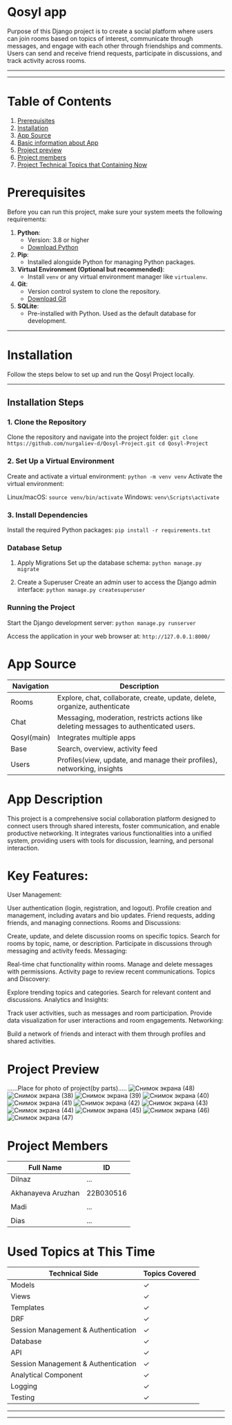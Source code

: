 # Qosyl app

Purpose of this Django project is to create a social platform where users can join rooms based on topics of interest, communicate through messages, and engage with each other through friendships and comments. Users can send and receive friend requests, participate in discussions, and track activity across rooms.

****

****


# Table of Contents

1. [Prerequisites](#prerequisites)
2. [Installation](#installation)
3. [App Source](#app-source)
4. [Basic information about App](#app-description)
5. [Project preview](#project-preview)
6. [Project members](#project-members)
7. [Project Technical Topics that Containing Now](#used-topics-at-this-time)

# Prerequisites
Before you can run this project, make sure your system meets the following requirements:

1. **Python**:
   - Version: 3.8 or higher
   - [Download Python](https://www.python.org/downloads/)
2. **Pip**:
   - Installed alongside Python for managing Python packages.
3. **Virtual Environment (Optional but recommended)**:
   - Install `venv` or any virtual environment manager like `virtualenv`.
4. **Git**:
   - Version control system to clone the repository.
   - [Download Git](https://git-scm.com/)
5. **SQLite**:
   - Pre-installed with Python. Used as the default database for development.

---
# Installation
Follow the steps below to set up and run the Qosyl Project locally.

---

## Installation Steps

### 1. Clone the Repository
Clone the repository and navigate into the project folder:
`git clone https://github.com/nurgaliev-d/Qosyl-Project.git
cd Qosyl-Project`

### 2. Set Up a Virtual Environment
Create and activate a virtual environment:
`python -m venv venv`
Activate the virtual environment:

Linux/macOS:
`source venv/bin/activate`
Windows:
`venv\Scripts\activate`

### 3. Install Dependencies
Install the required Python packages:
`pip install -r requirements.txt`



### Database Setup
1. Apply Migrations
Set up the database schema:
`python manage.py migrate`

2. Create a Superuser
Create an admin user to access the Django admin interface:
`python manage.py createsuperuser`

### Running the Project
Start the Django development server:
`python manage.py runserver`

Access the application in your web browser at:
`http://127.0.0.1:8000/`

# App Source


| Navigation | Description |
|------------|-------------|
| Rooms     | Explore, chat, collaborate, create, update, delete, organize, authenticate|
| Chat      | Messaging, moderation, restricts actions like deleting messages to authenticated users.|
| Qosyl(main)| Integrates multiple apps   |
| Base      | Search, overview, activity feed|
| Users      | Profiles(view, update, and manage their profiles), networking, insights|




# App Description
This project is a comprehensive social collaboration platform designed to connect users through shared interests, foster communication, and enable productive networking. It integrates various functionalities into a unified system, providing users with tools for discussion, learning, and personal interaction.

# Key Features:
User Management:

User authentication (login, registration, and logout).
Profile creation and management, including avatars and bio updates.
Friend requests, adding friends, and managing connections.
Rooms and Discussions:

Create, update, and delete discussion rooms on specific topics.
Search for rooms by topic, name, or description.
Participate in discussions through messaging and activity feeds.
Messaging:

Real-time chat functionality within rooms.
Manage and delete messages with permissions.
Activity page to review recent communications.
Topics and Discovery:

Explore trending topics and categories.
Search for relevant content and discussions.
Analytics and Insights:

Track user activities, such as messages and room participation.
Provide data visualization for user interactions and room engagements.
Networking:

Build a network of friends and interact with them through profiles and shared activities.

# Project Preview

......Place for photo of project(by parts).....
![Снимок экрана (48)](https://github.com/user-attachments/assets/b0128649-cbae-4726-9987-9ea1c728e2ae)
![Снимок экрана (38)](https://github.com/user-attachments/assets/65497e9a-9264-4bde-afb5-83881955ff6a)
![Снимок экрана (39)](https://github.com/user-attachments/assets/bbbd857d-e917-46fb-854b-dd604b265374)
![Снимок экрана (40)](https://github.com/user-attachments/assets/f6e52556-9d7b-4b6d-ac0d-29a8f7ebcbb7)
![Снимок экрана (41)](https://github.com/user-attachments/assets/9cb7efd8-2d8b-4997-8114-f53c93cd69ad)
![Снимок экрана (42)](https://github.com/user-attachments/assets/845f2ae1-8756-4ec1-9f96-979e65f57c84)
![Снимок экрана (43)](https://github.com/user-attachments/assets/5b738c8a-7ab4-48ed-b059-9cd95424a048)
![Снимок экрана (44)](https://github.com/user-attachments/assets/f54998fa-ca63-4ed6-a040-72f27fc1e2d2)
![Снимок экрана (45)](https://github.com/user-attachments/assets/3854014b-1d75-4f6a-87c8-0c716367a060)
![Снимок экрана (46)](https://github.com/user-attachments/assets/7f13b5c8-0b04-47fe-adf8-385cd6c2f980)
![Снимок экрана (47)](https://github.com/user-attachments/assets/26636b62-321c-4ad3-a14a-7c8fe33a664c)











# Project Members
| Full Name | ID |
|------------|-------------|
|  Dilnaz  | ...    |
|   |     |
|  Akhanayeva Aruzhan  | 22B030516   |
|   |     |
|  Madi  | ...    |
|   |     |
|  Dias  | ...   |





# Used Topics at This Time

| Technical Side |  Topics Covered |
|------------|-------------|
| Models   |   ✓  |
| Views  |   ✓   |
| Templates  |   ✓   |
| DRF  |    ✓   |
| Session Management & Authentication  |    ✓   |
| Database |  ✓   |
| API  |   ✓   |
| Session Management & Authentication   |   ✓   |
| Analytical Component  |    ✓   |
| Logging  |    ✓   |
| Testing |  ✓   |



****

****
